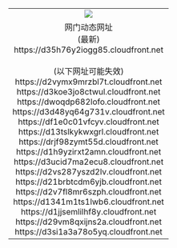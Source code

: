 ﻿<table>
  <tr></tr>
  <tr><td colspan=2 align=center><img src="https://d35h76y2iogg85.cloudfront.net/Up/oGate.jpg" /></td></tr>
  <tr><td colspan=2 align=center>网门动态网址<br/>(最新)
<br>https://d35h76y2iogg85.cloudfront.net
<br/><br/>(以下网址可能失效)
<br>https://d2vymx9mrzbl7t.cloudfront.net
<br>https://d3koe3jo8ctwul.cloudfront.net
<br>https://dwoqdp682lofo.cloudfront.net
<br>https://d3d48yq64g731v.cloudfront.net
<br>https://df1e0c01vfcyv.cloudfront.net
<br>https://d13tslkykwxgrl.cloudfront.net
<br>https://drjf98zymt55d.cloudfront.net
<br>https://d1h9yzirxt2amn.cloudfront.net
<br>https://d3ucid7ma2ecu8.cloudfront.net
<br>https://d2vs287yszd2lv.cloudfront.net
<br>https://d21brbtcdm6yjb.cloudfront.net
<br>https://d2v7fl8mr6szph.cloudfront.net
<br>https://d1341m1ts1lwb6.cloudfront.net
<br>https://d1jjsemlilhf8y.cloudfront.net
<br>https://d29vm8qxijns2a.cloudfront.net
<br>https://d3si1a3a78o5yq.cloudfront.net
    </td>
  </tr>
</table>
